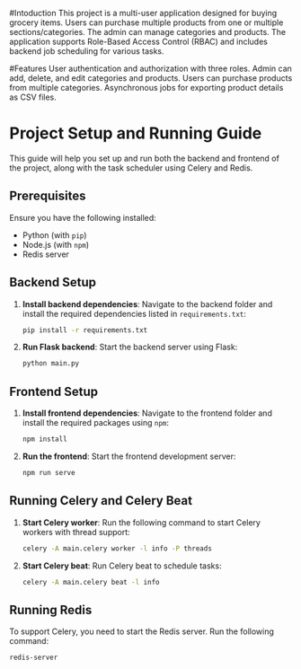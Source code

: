 #Intoduction
This project is a multi-user application designed for buying grocery items. Users can purchase multiple products from one or multiple sections/categories. The admin can manage categories and products. The application supports Role-Based Access Control (RBAC) and includes backend job scheduling for various tasks.

#Features
User authentication and authorization with three roles.
Admin can add, delete, and edit categories and products.
Users can purchase products from multiple categories.
Asynchronous jobs for exporting product details as CSV files.


# Project Setup and Running Guide
This guide will help you set up and run both the backend and frontend of the project, along with the task scheduler using Celery and Redis.

## Prerequisites

Ensure you have the following installed:
- Python (with `pip`)
- Node.js (with `npm`)
- Redis server

## Backend Setup
1. **Install backend dependencies**:
    Navigate to the backend folder and install the required dependencies listed in `requirements.txt`:
    ```bash
    pip install -r requirements.txt
    ```

2. **Run Flask backend**:
    Start the backend server using Flask:
    ```bash
    python main.py
    ```

## Frontend Setup
1. **Install frontend dependencies**:
    Navigate to the frontend folder and install the required packages using `npm`:
    ```bash
    npm install
    ```

2. **Run the frontend**:
    Start the frontend development server:
    ```bash
    npm run serve
    ```

## Running Celery and Celery Beat
1. **Start Celery worker**:
    Run the following command to start Celery workers with thread support:
    ```bash
    celery -A main.celery worker -l info -P threads
    ```

2. **Start Celery beat**:
    Run Celery beat to schedule tasks:
    ```bash
    celery -A main.celery beat -l info
    ```

## Running Redis
To support Celery, you need to start the Redis server. Run the following command:
```bash
redis-server

